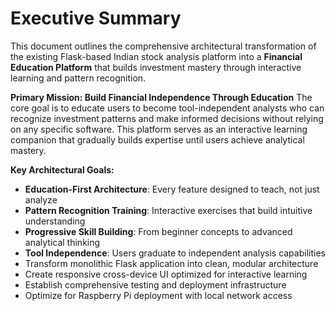 # Executive Summary

This document outlines the comprehensive architectural transformation of the existing Flask-based Indian stock analysis platform into a **Financial Education Platform** that builds investment mastery through interactive learning and pattern recognition.

**Primary Mission: Build Financial Independence Through Education**
The core goal is to educate users to become tool-independent analysts who can recognize investment patterns and make informed decisions without relying on any specific software. This platform serves as an interactive learning companion that gradually builds expertise until users achieve analytical mastery.

**Key Architectural Goals:**

- **Education-First Architecture**: Every feature designed to teach, not just analyze
- **Pattern Recognition Training**: Interactive exercises that build intuitive understanding
- **Progressive Skill Building**: From beginner concepts to advanced analytical thinking
- **Tool Independence**: Users graduate to independent analysis capabilities
- Transform monolithic Flask application into clean, modular architecture
- Create responsive cross-device UI optimized for interactive learning
- Establish comprehensive testing and deployment infrastructure
- Optimize for Raspberry Pi deployment with local network access
